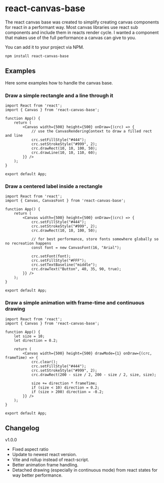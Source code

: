 # react-canvas-base

The react canvas base was created to simplify creating canvas components for react in a performant way. Most canvas libraries use react sub components and include them in reacts render cycle. I wanted a component that makes use of the full performance a canvas can give to you.

You can add it to your project via NPM.

`npm install react-canvas-base`

## Examples

Here some examples how to handle the canvas base.

### Draw a simple rectangle and a line through it

```react
import React from 'react';
import { Canvas } from 'react-canvas-base';

function App() {
    return (
        <Canvas width={500} height={500} onDraw={(crc) => {
            // use the CanvasRenderingContext to draw a filled rect and line
            crc.setFillStyle("#444");
            crc.setStrokeStyle("#999", 2);
            crc.drawRect(10, 10, 100, 50);
            crc.drawLine(10, 10, 110, 60);
        }} />
    );
}

export default App;
```

### Draw a centered label inside a rectangle

```react
import React from 'react';
import { Canvas, CanvasFont } from 'react-canvas-base';

function App() {
    return (
        <Canvas width={500} height={500} onDraw={(crc) => {
            crc.setFillStyle("#444");
            crc.setStrokeStyle("#999", 2);
            crc.drawRect(10, 10, 100, 50);

            // for best performance, store fonts somewhere globally so no recreation happens
            const font = new CanvasFont(16, "Arial");

            crc.setFont(font);
            crc.setFillStyle("#FFF");
            crc.setTextBaseline("middle");
            crc.drawText("Button", 40, 35, 90, true);
        }} />
    );
}

export default App;
```

### Draw a simple animation with frame-time and continuous drawing

```react
import React from 'react';
import { Canvas } from 'react-canvas-base';

function App() {
    let size = 10;
    let direction = 0.2;

    return (
        <Canvas width={500} height={500} drawMode={1} onDraw={(crc, frameTime) => {
            crc.clear();
            crc.setFillStyle("#444");
            crc.setStrokeStyle("#999", 2);
            crc.drawRect(200 - size / 2, 200 - size / 2, size, size);

            size += direction * frameTime;
            if (size < 10) direction = 0.2;
            if (size > 200) direction = -0.2;
        }} />
    );
}

export default App;
```

## Changelog

v1.0.0

- Fixed aspect ratio
- Update to newest react version.
- Vite and rollup instead of react-script.
- Better animation frame handling.
- Detached drawing (especially in continuous mode) from react states for way better performance.
